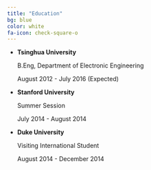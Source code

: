 ```yaml
---
title: "Education"
bg: blue
color: white
fa-icon: check-square-o
---
```


- **Tsinghua University**

    B.Eng, Department of Electronic Engineering
    
    August 2012 - July 2016 (Expected)

- **Stanford University**
    
    Summer Session
    
    July 2014 - August 2014

- **Duke University**

    Visiting International Student
    
    August 2014 - December 2014
